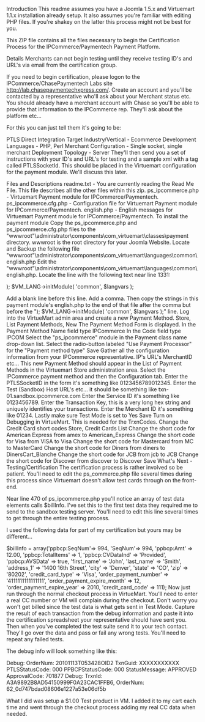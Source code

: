 Introduction
This readme assumes you have a Joomla 1.5.x and Virtuemart 1.1.x installation already setup. It also assumes you're familiar with editing PHP files. If you're shakey on the latter this process might not be best for you.

This ZIP file contains all the files necessary to begin the Certification Process for the IPCommerce/Paymentech Payment Platform.

Details
Merchants can not begin testing until they receive testing ID's and URL's via email from the certification group.

If you need to begin certification, please logon to the IPCommerce/ChasePaymentech Labs site http://lab.chasepaymentechxpress.com/. Create an account and you'll be contacted by a representative who'll ask about your Merchant status etc. You should already have a merchant account with Chase so you'll be able to provide that information to the IPCommerce rep. They'll ask about the platform etc...

For this you can just tell them it's going to be:

PTLS Direct Integration
Target Industry/Vertical - Ecommerce
Development Languages - PHP, Perl
Merchant Configuration - Single socket, single merchant
Deployment Topology - Server
They'll then send you a set of instructions with your ID's and URL's for testing and a sample xml with a tag called PTLSSocketId. This should be placed in the Virtuemart configuration for the payment module. We'll discuss this later.

Files and Descriptions
readme.txt - You are currently reading the Read Me File. This file describes all the other files within this zip.
ps_ipcommerce.php - Virtuemart Payment module for IPCommerce/Paymentech.
ps_ipcommerce.cfg.php - Configuration file for Virtuemart Payment module for IPCommerce/Paymentech.
english.php - English messages for Virtuemart Payment module for IPCommerce/Paymentech.
To install the payment module
Copy the ps_ipcommerce.php and ps_ipcommerce.cfg.php files to the "wwwroot"\administrator\components\com_virtuemart\classes\payment directory. wwwroot is the root directory for your Joomla Website.
Locate and Backup the following file "wwwroot"\administrator\components\com_virtuemart\languages\common\english.php
Edit the "wwwroot"\administrator\components\com_virtuemart\languages\common\english.php. Locate the line with the following text near line 1331:

); $VM_LANG->initModule( 'common', $langvars );

Add a blank line before this line. Add a comma. Then copy the strings in this payment module's english.php to the end of that file after the comma but before the "); $VM_LANG->initModule( 'common', $langvars );" line.
Log into the VirtueMart admin area and create a new Payment Method.
Store, List Payment Methods, New
The Payment Method Form is displayed. In the Payment Method Name field type IPCommerce
In the Code field type IPCOM
Select the "ps_ipcommerce" module in the Payment class name drop-down list.
Select the radio-button labeled "Use Payment Processor" for the "Payment method type"
Save
Gather all the configuration information from your IPCommerce representative. IP's URL's MerchantID etc...
This new Payment Method should appear in the List of Payment Methods in the Virtuemart Store administration area.
Select the IPCommerce payment method and then the Configuration tab.
Enter the PTLSSocketID in the form it's something like 0123456789012345.
Enter the Test (Sandbox) Host URL's etc... it should be something like txn-01.sandbox.ipcommerce.com
Enter the Service ID it's something like 0123456789.
Enter the Transaction Key, this is a very long hex string and uniquely identifies your transactions.
Enter the Merchant ID it's something like 01234.
Lastly make sure Test Mode is set to Yes
Save
Turn on Debugging in VirtueMart. This is needed for the TrxnCodes.
Change the Credit Card short codes
Store, Credit Cards List
Change the short code for American Express from amex to American_Express
Change the short code for Visa from VISA to Visa
Change the short code for Mastercard from MC to MasterCard
Change the short code for Diners from diners to DinersCart_Blanche
Change the short code for JCB from jcb to JCB
Change the short code for Discover from discover to Discover
Save
What's Next - Testing/Certification
The certification process is rather involved so be patient. You'll need to edit the ps_commerce.php file several times during this process since Virtuemart doesn't allow test cards through on the front-end.

Near line 470 of ps_ipcommerce.php you'll notice an array of test data elements calls $billInfo. I've set this to the first test data they required me to send to the sandbox testing server. You'll need to edit this line several times to get through the entire testing process.

I used the following data for part of my certification but yours may be different...

 
$billInfo = array('ppbcp:SeqNum'=> 994, 'SeqNum'=> 994, 'ppbcp:Amt' => 12.00, 'ppbcp:TotalItems' => 1, 'ppbcp:CVDataInd' => 'Provided', 'ppbcp:AVSData' => true, 'first_name' => 'John', 'last_name' => 'Smith', 'address_1' => '1400 16th Street', 'city' => 'Denver', 'state' => 'CO', 'zip' => '80202', 'credit_card_type' => 'Visa', 'order_payment_number' => '4111111111111111', 'order_payment_expire_month' => 12, 'order_payment_expire_year' => 2010, 'credit_card_code' => 111);
Now just run through the normal checkout process in VirtueMart. You'll need to enter a real CC number or VM will complain during the checkout. Don't worry you won't get billed since the test data is what gets sent in Test Mode. Capture the result of each transaction from the debug information and paste it into the certification spreadsheet your representative should have sent you. Then when you've completed the test suite send it to your tech contact. They'll go over the data and pass or fail any wrong tests. You'll need to repeat any failed tests.

The debug info will look something like this:

 Debug: OrderNum: 20101113T053428OID2 TxnGuid: XXXXXXXXXXX PTLSStatusCode: 000 PPBCPStatusCode: 000 StatusMessage: APPROVED ApprovalCode: 701877
 Debug: TrxnId: A3A9892B8AD54150999F0A23CAC1FFB6, OrderNum: 62_0d747bdad08606e1227a53e06df5b
 
What I did was setup a $1.00 Test product in VM. I added it to my cart each time and went through the checkout process adding my real CC data when needed.
